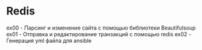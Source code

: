 # Redis

ex00 - Парсинг и изменение сайта с помощью библиотеки Beautifulsoup
ex01 - Отправка и редактирование транзакций с помощью redis
ex02 - Генерация yml файла для ansible
